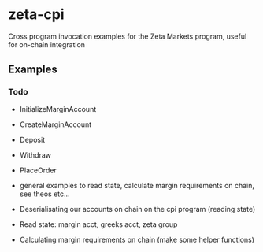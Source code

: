 # zeta-cpi
Cross program invocation examples for the Zeta Markets program, useful for on-chain integration

## Examples

### Todo
* InitializeMarginAccount
* CreateMarginAccount
* Deposit
* Withdraw
* PlaceOrder

* general examples to read state, calculate margin requirements on chain, see theos etc...

* Deserialisating our accounts on chain on the cpi program (reading state)
* Read state: margin acct, greeks acct, zeta group
* Calculating margin requirements on chain (make some helper functions)